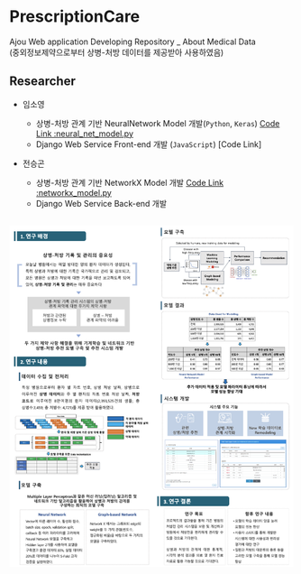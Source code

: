 # PrescriptionCare

Ajou Web application Developing Repository _ About Medical Data   
(중외정보제약으로부터 상병-처방 데이터를 제공받아 사용하였음)

## Researcher

- 임소영 
  - 상병-처방 관계 기반 NeuralNetwork Model 개발(`Python`, `Keras`) [Code Link :neural_net_model.py](https://github.com/sy2399/PrescriptionCare/blob/master/matchings/neural_net_model.py) 
  - Django Web Service Front-end 개발 (`JavaScript`) [Code Link]
  
- 전승곤 
  - 상병-처방 관계 기반 NetworkX Model 개발 [Code Link :networkx_model.py](https://github.com/sy2399/PrescriptionCare/blob/master/matchings/networkx_model.py)
  - Django Web Service Back-end 개발

##
![Poster of this Project](https://github.com/sy2399/PrescriptionCare/blob/master/Poster_img.png)
